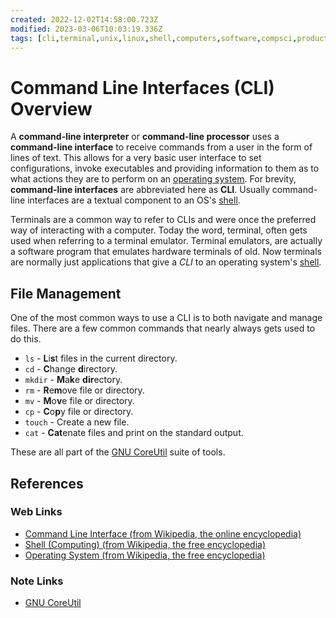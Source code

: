 ```yaml
---
created: 2022-12-02T14:58:00.723Z
modified: 2023-03-06T10:03:19.336Z
tags: [cli,terminal,unix,linux,shell,computers,software,compsci,productivity,devops]
---
```

# Command Line Interfaces (CLI) Overview

A **command-line interpreter** or
**command-line processor** uses a
**command-line interface** to
receive commands from a user in the form of lines of text.
This allows for a very basic user interface to
set configurations, invoke executables and providing information to them as
to what actions they are to perform on an [operating system][os-wiki].
For brevity, **command-line interfaces** are abbreviated here as **CLI**.
Usually command-line interfaces are
a textual component to an OS's [shell](os-shell.md).

Terminals are a common way to refer to CLIs and were once
the preferred way of interacting with a computer.
Today the word, terminal, often gets used when referring to a terminal emulator.
Terminal emulators, are actually a software program that
emulates hardware terminals of old.
Now terminals are normally just applications that give
a *CLI* to an operating system's [shell][shell-wiki].

## File Management

One of the most common ways to use a CLI is to both navigate and manage files.
There are a few common commands that nearly always gets used to do this.

* `ls` - **L**i**s**t files in the current directory.
* `cd` - **C**hange **d**irectory.
* `mkdir` - **M**a**k**e **dir**ectory.
* `rm` - **R**e**m**ove file or directory.
* `mv` - **M**o**v**e file or directory.
* `cp` - **C**o**p**y file or directory.
* `touch` - Create a new file.
* `cat` - **Cat**enate files and print on the standard output.

These are all part of the [GNU CoreUtil][coreutils-zk] suite of tools.

## References

### Web Links

* [Command Line Interface (from Wikipedia, the online encyclopedia)][cli-wiki]
* [Shell (Computing) (from Wikipedia, the free encyclopedia)][shell-wiki]
* [Operating System (from Wikipedia, the free encyclopedia)][os-wiki]

<!-- Hidden Reference Links Below Here -->
[cli-wiki]: https://en.wikipedia.org/wiki/Command-line_interface "Command Line Interface (from Wikipedia, the online encyclopedia)"
[shell-wiki]: https://en.wikipedia.org/wiki/Shell_%28computing%29 "Shell (Computing) (from Wikipedia, the free encyclopedia)"
[os-wiki]: https://en.wikipedia.org/wiki/Operating_system "Operating System (from Wikipedia, the free encyclopedia)"

### Note Links

* [GNU CoreUtil][coreutils-zk]

<!-- Hidden Reference Links Below Here -->
[coreutils-zk]: ./coreutils.md "GNU CoreUtil"
